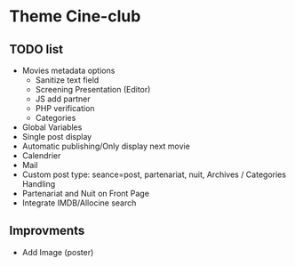 # Theme Cine-club

## TODO list

+   Movies metadata options
    +    Sanitize text field
    +    Screening Presentation (Editor)
    +    JS add partner
    +    PHP verification
    +    Categories
+   Global Variables
+   Single post display
+   Automatic publishing/Only display next movie
+   Calendrier
+   Mail
+   Custom post type: seance=post, partenariat, nuit, Archives / Categories Handling
+   Partenariat and Nuit on Front Page
+   Integrate IMDB/Allocine search

## Improvments

+   Add Image (poster)



